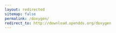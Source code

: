 ```yaml
---
layout: redirected
sitemap: false
permalink: /doxygen/
redirect_to: http://download.opendds.org/doxygen
---
```

